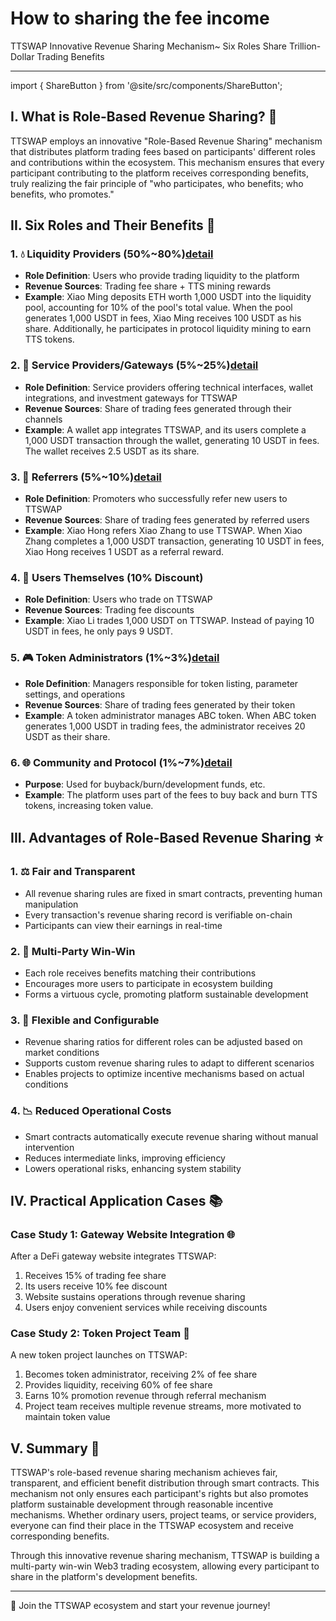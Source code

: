 
# How to sharing the fee income

TTSWAP Innovative Revenue Sharing Mechanism~ Six Roles Share Trillion-Dollar Trading Benefits

---

import { ShareButton } from '@site/src/components/ShareButton';  

<ShareButton />

## I. What is Role-Based Revenue Sharing? 🤔

TTSWAP employs an innovative "Role-Based Revenue Sharing" mechanism that distributes platform trading fees based on participants' different roles and contributions within the ecosystem. This mechanism ensures that every participant contributing to the platform receives corresponding benefits, truly realizing the fair principle of "who participates, who benefits; who benefits, who promotes."

## II. Six Roles and Their Benefits 👥

### 1. 💧 Liquidity Providers (50%~80%)[detail](/docs/community/investor)
- **Role Definition**: Users who provide trading liquidity to the platform
- **Revenue Sources**: Trading fee share + TTS mining rewards
- **Example**: Xiao Ming deposits ETH worth 1,000 USDT into the liquidity pool, accounting for 10% of the pool's total value. When the pool generates 1,000 USDT in fees, Xiao Ming receives 100 USDT as his share. Additionally, he participates in protocol liquidity mining to earn TTS tokens.

### 2. 🔌 Service Providers/Gateways (5%~25%)[detail](/docs/community/investor)
- **Role Definition**: Service providers offering technical interfaces, wallet integrations, and investment gateways for TTSWAP
- **Revenue Sources**: Share of trading fees generated through their channels
- **Example**: A wallet app integrates TTSWAP, and its users complete a 1,000 USDT transaction through the wallet, generating 10 USDT in fees. The wallet receives 2.5 USDT as its share.

### 3. 👥 Referrers (5%~10%)[detail](/docs/community/investor)
- **Role Definition**: Promoters who successfully refer new users to TTSWAP
- **Revenue Sources**: Share of trading fees generated by referred users
- **Example**: Xiao Hong refers Xiao Zhang to use TTSWAP. When Xiao Zhang completes a 1,000 USDT transaction, generating 10 USDT in fees, Xiao Hong receives 1 USDT as a referral reward.

### 4. 👤 Users Themselves (10% Discount)
- **Role Definition**: Users who trade on TTSWAP
- **Revenue Sources**: Trading fee discounts
- **Example**: Xiao Li trades 1,000 USDT on TTSWAP. Instead of paying 10 USDT in fees, he only pays 9 USDT.

### 5. 🎮 Token Administrators (1%~3%)[detail](/docs/community/investor)
- **Role Definition**: Managers responsible for token listing, parameter settings, and operations
- **Revenue Sources**: Share of trading fees generated by their token
- **Example**: A token administrator manages ABC token. When ABC token generates 1,000 USDT in trading fees, the administrator receives 20 USDT as their share.

### 6. 🌐 Community and Protocol (1%~7%)[detail](/docs/community/investor)
- **Purpose**: Used for buyback/burn/development funds, etc.
- **Example**: The platform uses part of the fees to buy back and burn TTS tokens, increasing token value.

## III. Advantages of Role-Based Revenue Sharing ⭐

### 1. ⚖️ Fair and Transparent
- All revenue sharing rules are fixed in smart contracts, preventing human manipulation
- Every transaction's revenue sharing record is verifiable on-chain
- Participants can view their earnings in real-time

### 2. 🤝 Multi-Party Win-Win
- Each role receives benefits matching their contributions
- Encourages more users to participate in ecosystem building
- Forms a virtuous cycle, promoting platform sustainable development

### 3. 🔧 Flexible and Configurable
- Revenue sharing ratios for different roles can be adjusted based on market conditions
- Supports custom revenue sharing rules to adapt to different scenarios
- Enables projects to optimize incentive mechanisms based on actual conditions

### 4. 📉 Reduced Operational Costs
- Smart contracts automatically execute revenue sharing without manual intervention
- Reduces intermediate links, improving efficiency
- Lowers operational risks, enhancing system stability

## IV. Practical Application Cases 📚

### Case Study 1: Gateway Website Integration 🌐
After a DeFi gateway website integrates TTSWAP:
1. Receives 15% of trading fee share
2. Its users receive 10% fee discount
3. Website sustains operations through revenue sharing
4. Users enjoy convenient services while receiving discounts

### Case Study 2: Token Project Team 💎
A new token project launches on TTSWAP:
1. Becomes token administrator, receiving 2% of fee share
2. Provides liquidity, receiving 60% of fee share
3. Earns 10% promotion revenue through referral mechanism
4. Project team receives multiple revenue streams, more motivated to maintain token value

## V. Summary 🎉

TTSWAP's role-based revenue sharing mechanism achieves fair, transparent, and efficient benefit distribution through smart contracts. This mechanism not only ensures each participant's rights but also promotes platform sustainable development through reasonable incentive mechanisms. Whether ordinary users, project teams, or service providers, everyone can find their place in the TTSWAP ecosystem and receive corresponding benefits.

Through this innovative revenue sharing mechanism, TTSWAP is building a multi-party win-win Web3 trading ecosystem, allowing every participant to share in the platform's development benefits.

---
💫 Join the TTSWAP ecosystem and start your revenue journey! 